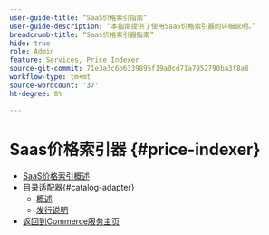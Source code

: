 ```yaml
---
user-guide-title: “SaaS价格索引指南”
user-guide-description: “本指南提供了使用SaaS价格索引器的详细说明。”
breadcrumb-title: “Saas价格索引器指南”
hide: true
role: Admin
feature: Services, Price Indexer
source-git-commit: 71e3a3c6b6339895f19a0cd71a7952790ba3f8a8
workflow-type: tm+mt
source-wordcount: '37'
ht-degree: 8%

---
```


# Saas价格索引器 {#price-indexer}

- [SaaS价格索引概述](price-indexing.md)
- 目录适配器{#catalog-adapter}
   - [概述](catalog-adapter.md)
   - [发行说明](release-notes.md)
- [返回到Commerce服务主页](https://experienceleague.adobe.com/docs/commerce-merchant-services/user-guides/home.html)
